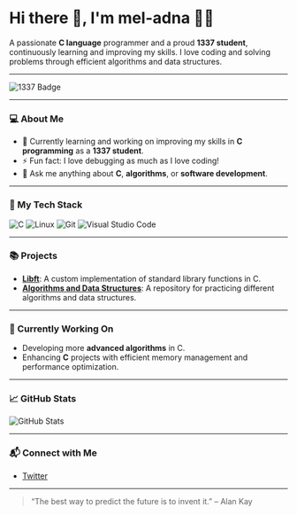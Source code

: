 # Hi there 👋, I'm **mel-adna** 👨‍💻

A passionate **C language** programmer and a proud **1337 student**, continuously learning and improving my skills. I love coding and solving problems through efficient algorithms and data structures.

---

![1337 Badge](https://img.shields.io/badge/1337%20School-000000?&logo=graduation-cap&logoColor=white)

---

### 💻 About Me

- 🌱 Currently learning and working on improving my skills in **C programming** as a **1337 student**.
- ⚡ Fun fact: I love debugging as much as I love coding!
- 💬 Ask me anything about **C**, **algorithms**, or **software development**.

---

### 🔧 My Tech Stack

![C](https://img.shields.io/badge/-C-000000?&logo=c&logoColor=white)
![Linux](https://img.shields.io/badge/-Linux-000000?&logo=linux&logoColor=white)
![Git](https://img.shields.io/badge/-Git-000000?&logo=git&logoColor=white)
![Visual Studio Code](https://img.shields.io/badge/-VS%20Code-000000?&logo=visualstudiocode&logoColor=white)

---

### 📚 Projects

- **[Libft](https://github.com/mel-adna/Libft)**: A custom implementation of standard library functions in C.
- **[Algorithms and Data Structures](https://github.com/mel-adna/Algorithms-and-Data-Structures)**: A repository for practicing different algorithms and data structures.

---

### 🔭 Currently Working On

- Developing more **advanced algorithms** in C.
- Enhancing **C** projects with efficient memory management and performance optimization.

---

### 📈 GitHub Stats

![GitHub Stats](https://github-readme-stats.vercel.app/api?username=mel-adna&show_icons=true&theme=radical)

---

### 📬 Connect with Me

- [Twitter]([https://twitter.com/your-profile](https://x.com/El_adnanii))

---

> “The best way to predict the future is to invent it.” – Alan Kay
